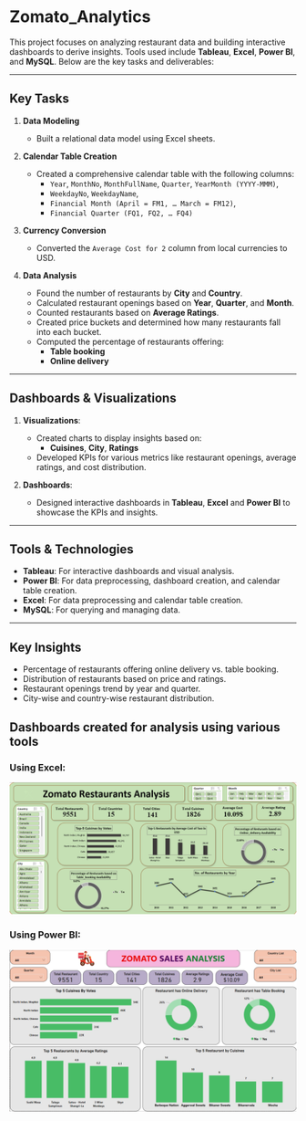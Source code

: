 # Zomato_Analytics

This project focuses on analyzing restaurant data and building interactive dashboards to derive insights. Tools used include **Tableau**, **Excel**, **Power BI**, and **MySQL**. Below are the key tasks and deliverables:

---

## Key Tasks  
1. **Data Modeling**  
   - Built a relational data model using Excel sheets.  
   
2. **Calendar Table Creation**  
   - Created a comprehensive calendar table with the following columns:  
     - `Year`, `MonthNo`, `MonthFullName`, `Quarter`, `YearMonth (YYYY-MMM)`,  
     - `WeekdayNo`, `WeekdayName`,  
     - `Financial Month (April = FM1, … March = FM12)`,  
     - `Financial Quarter (FQ1, FQ2, … FQ4)`  
   
3. **Currency Conversion**  
   - Converted the `Average Cost for 2` column from local currencies to USD.

4. **Data Analysis**  
   - Found the number of restaurants by **City** and **Country**.  
   - Calculated restaurant openings based on **Year**, **Quarter**, and **Month**.  
   - Counted restaurants based on **Average Ratings**.  
   - Created price buckets and determined how many restaurants fall into each bucket.  
   - Computed the percentage of restaurants offering:  
     - **Table booking**  
     - **Online delivery**

---

## Dashboards & Visualizations  
1. **Visualizations**:  
   - Created charts to display insights based on:  
     - **Cuisines**, **City**, **Ratings**  
   - Developed KPIs for various metrics like restaurant openings, average ratings, and cost distribution.

2. **Dashboards**:  
   - Designed interactive dashboards in **Tableau**, **Excel** and **Power BI** to showcase the KPIs and insights.  
   
---

## Tools & Technologies  
- **Tableau**: For interactive dashboards and visual analysis.  
- **Power BI**: For data preprocessing, dashboard creation, and calendar table creation.  
- **Excel**: For data preprocessing and calendar table creation.  
- **MySQL**: For querying and managing data.

---

## Key Insights  
- Percentage of restaurants offering online delivery vs. table booking.  
- Distribution of restaurants based on price and ratings.  
- Restaurant openings trend by year and quarter.  
- City-wise and country-wise restaurant distribution.

## Dashboards created for analysis using various tools

### Using Excel:
![Excel Dashboard](images/Excel_Dashboard.png)

### Using Power BI:
![Power BI Dashboard](images/Powerbi_dashboard.png)
